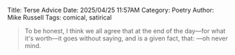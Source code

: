 Title: Terse Advice
Date: 2025/04/25 11:57AM
Category: Poetry
Author: Mike Russell
Tags: comical, satirical

> To be honest, I think we all agree that at the end of the day—for what it's worth—it goes without saying, and is a given fact, that:
> —oh never mind.
